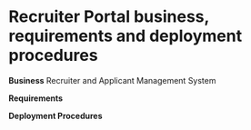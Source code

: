 # Recruiter Portal business, requirements and deployment procedures 
**Business**
Recruiter and Applicant Management System

**Requirements**


 **Deployment Procedures**
